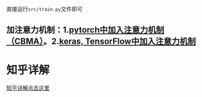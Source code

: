 
直接运行`src/train.py`文件即可
## 加注意力机制：1.[pytorch中加入注意力机制（CBMA）](https://blog.csdn.net/qq_38410428/article/details/103694759)。2.[keras, TensorFlow中加入注意力机制](https://blog.csdn.net/qq_38410428/article/details/103695032)

# 知乎详解

[知乎详解点击这里](https://zhuanlan.zhihu.com/p/98740628)

